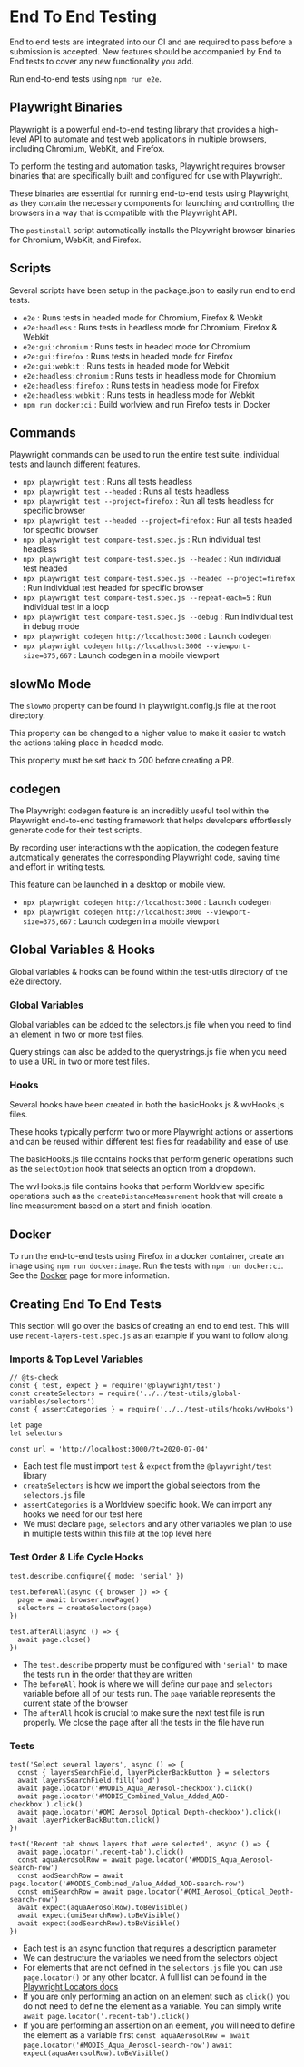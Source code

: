 # End To End Testing

End to end tests are integrated into our CI and are required to pass before a submission is accepted. New features should be accompanied by End to End tests to cover any new functionality you add.

Run end-to-end tests using `npm run e2e`.

## Playwright Binaries

Playwright is a powerful end-to-end testing library that provides a high-level API to automate and test web applications in multiple browsers, including Chromium, WebKit, and Firefox.

To perform the testing and automation tasks, Playwright requires browser binaries that are specifically built and configured for use with Playwright.

These binaries are essential for running end-to-end tests using Playwright, as they contain the necessary components for launching and controlling the browsers in a way that is compatible with the Playwright API.

The `postinstall` script automatically installs the Playwright browser binaries for Chromium, WebKit, and Firefox.

## Scripts

Several scripts have been setup in the package.json to easily run end to end tests.

- `e2e` :  Runs tests in headed mode for Chromium, Firefox & Webkit
- `e2e:headless` : Runs tests in headless mode for Chromium, Firefox & Webkit
- `e2e:gui:chromium` : Runs tests in headed mode for Chromium
- `e2e:gui:firefox` : Runs tests in headed mode for Firefox
- `e2e:gui:webkit` : Runs tests in headed mode for Webkit
- `e2e:headless:chromium` : Runs tests in headless mode for Chromium
- `e2e:headless:firefox` : Runs tests in headless mode for Firefox
- `e2e:headless:webkit` : Runs tests in headless mode for Webkit
- `npm run docker:ci` : Build worlview and run Firefox tests in Docker

## Commands

Playwright commands can be used to run the entire test suite, individual tests and launch different features.

- `npx playwright test` : Runs all tests headless
- `npx playwright test --headed` : Runs all tests headless
- `npx playwright test --project=firefox` : Run all tests headless for specific browser
- `npx playwright test --headed --project=firefox` : Run all tests headed for specific browser
- `npx playwright test compare-test.spec.js` : Run individual test headless
- `npx playwright test compare-test.spec.js --headed` : Run individual test headed
- `npx playwright test compare-test.spec.js --headed --project=firefox` : Run individual test headed for specific browser
- `npx playwright test compare-test.spec.js --repeat-each=5` : Run individual test in a loop
- `npx playwright test compare-test.spec.js --debug` : Run individual test in debug mode
- `npx playwright codegen http://localhost:3000` : Launch codegen
- `npx playwright codegen http://localhost:3000 --viewport-size=375,667` : Launch codegen in a mobile viewport

## slowMo Mode

The `slowMo` property can be found in playwright.config.js file at the root directory.

This property can be changed to a higher value to make it easier to watch the actions taking place in headed mode.

This property must be set back to 200 before creating a PR.

## codegen

The Playwright codegen feature is an incredibly useful tool within the Playwright end-to-end testing framework that helps developers effortlessly generate code for their test scripts.

By recording user interactions with the application, the codegen feature automatically generates the corresponding Playwright code, saving time and effort in writing tests.

This feature can be launched in a desktop or mobile view.

- `npx playwright codegen http://localhost:3000` : Launch codegen
- `npx playwright codegen http://localhost:3000 --viewport-size=375,667` : Launch codegen in a mobile viewport

## Global Variables & Hooks

Global variables & hooks can be found within the test-utils directory of the e2e directory.

### **Global Variables**

Global variables can be added to the selectors.js file when you need to find an element in two or more test files.

Query strings can also be added to the querystrings.js file when you need to use a URL in two or more test files.

### **Hooks**

Several hooks have been created in both the basicHooks.js & wvHooks.js files.

These hooks typically perform two or more Playwright actions or assertions and can be reused within different test files for readability and ease of use.

The basicHooks.js file contains hooks that perform generic operations such as the `selectOption` hook that selects an option from a dropdown.

The wvHooks.js file contains hooks that perform Worldview specific operations such as the `createDistanceMeasurement` hook that will create a line measurement based on a start and finish location.

## Docker

To run the end-to-end tests using Firefox in a docker container, create an image using `npm run docker:image`. Run the tests with `npm run docker:ci`. See the [Docker](docker.md) page for more information.

## Creating End To End Tests

This section will go over the basics of creating an end to end test. This will use `recent-layers-test.spec.js` as an example if you want to follow along.

### **Imports & Top Level Variables**

```
// @ts-check
const { test, expect } = require('@playwright/test')
const createSelectors = require('../../test-utils/global-variables/selectors')
const { assertCategories } = require('../../test-utils/hooks/wvHooks')

let page
let selectors

const url = 'http://localhost:3000/?t=2020-07-04'
```
- Each test file must import `test` & `expect` from the `@playwright/test` library
- `createSelectors` is how we import the global selectors from the `selectors.js` file
- `assertCategories` is a Worldview specific hook. We can import any hooks we need for our test here
- We must declare `page`, `selectors` and any other variables we plan to use in multiple tests within this file at the top level here

### **Test Order & Life Cycle Hooks**

```
test.describe.configure({ mode: 'serial' })

test.beforeAll(async ({ browser }) => {
  page = await browser.newPage()
  selectors = createSelectors(page)
})

test.afterAll(async () => {
  await page.close()
})
```
- The `test.describe` property must be configured with `'serial'` to make the tests run in the order that they are written
- The `beforeAll` hook is where we will define our `page` and `selectors` variable before all of our tests run. The `page` variable represents the current state of the browser
- The `afterAll` hook is crucial to make sure the next test file is run properly. We close the page after all the tests in the file have run

### **Tests**

```
test('Select several layers', async () => {
  const { layersSearchField, layerPickerBackButton } = selectors
  await layersSearchField.fill('aod')
  await page.locator('#MODIS_Aqua_Aerosol-checkbox').click()
  await page.locator('#MODIS_Combined_Value_Added_AOD-checkbox').click()
  await page.locator('#OMI_Aerosol_Optical_Depth-checkbox').click()
  await layerPickerBackButton.click()
})

test('Recent tab shows layers that were selected', async () => {
  await page.locator('.recent-tab').click()
  const aquaAerosolRow = await page.locator('#MODIS_Aqua_Aerosol-search-row')
  const aodSearchRow = await page.locator('#MODIS_Combined_Value_Added_AOD-search-row')
  const omiSearchRow = await page.locator('#OMI_Aerosol_Optical_Depth-search-row')
  await expect(aquaAerosolRow).toBeVisible()
  await expect(omiSearchRow).toBeVisible()
  await expect(aodSearchRow).toBeVisible()
})
```
- Each test is an async function that requires a description parameter
- We can destructure the variables we need from the selectors object
- For elements that are not defined in the `selectors.js` file you can use `page.locator()` or any other locator. A full list can be found in the [Playwright Locators docs](https://playwright.dev/docs/locators)
- If you are only performing an action on an element such as `click()` you do not need to define the element as a variable. You can simply write `await page.locator('.recent-tab').click()`
- If you are performing an assertion on an element, you will need to define the element as a variable first `const aquaAerosolRow = await page.locator('#MODIS_Aqua_Aerosol-search-row')` `await expect(aquaAerosolRow).toBeVisible()`